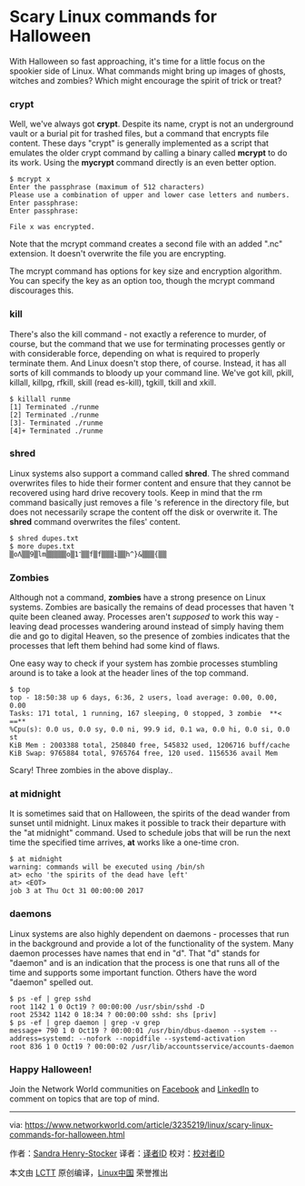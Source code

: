 Scary Linux commands for Halloween
======
With Halloween so fast approaching, it's time for a little focus on the spookier side of Linux. What commands might bring up images of ghosts, witches and zombies? Which might encourage the spirit of trick or treat?

### crypt

Well, we've always got **crypt**. Despite its name, crypt is not an underground vault or a burial pit for trashed files, but a command that encrypts file content. These days  "crypt" is generally implemented as a script that emulates the older crypt command by calling a binary called **mcrypt** to do its work. Using the **mycrypt** command directly is an even better option.
```
$ mcrypt x
Enter the passphrase (maximum of 512 characters)
Please use a combination of upper and lower case letters and numbers.
Enter passphrase:
Enter passphrase:

File x was encrypted.

```

Note that the mcrypt command creates a second file with an added ".nc" extension. It doesn't overwrite the file you are encrypting.

The mcrypt command has options for key size and encryption algorithm. You can specify the key as an option too, though the mcrypt command discourages this.

### kill

There's also the kill command - not exactly a reference to murder, of course, but the command that we use for terminating processes gently or with considerable force, depending on what is required to properly terminate them. And Linux doesn't stop there, of course. Instead, it has all sorts of kill commands to bloody up your command line. We've got kill, pkill, killall, killpg, rfkill, skill (read es-kill), tgkill, tkill and xkill.
```
$ killall runme
[1] Terminated ./runme
[2] Terminated ./runme
[3]- Terminated ./runme
[4]+ Terminated ./runme

```

### shred

Linux systems also support a command called **shred**. The shred command overwrites files to hide their former content and ensure that they cannot be recovered using hard drive recovery tools. Keep in mind that the rm command basically just removes a file 's reference in the directory file, but does not necessarily scrape the content off the disk or overwrite it. The **shred** command overwrites the files' content.
```
$ shred dupes.txt
$ more dupes.txt
▒oΛ▒▒9▒lm▒▒▒▒▒o▒1־▒▒f▒f▒▒▒i▒▒h^}&▒▒▒{▒▒

```

### Zombies

Although not a command, **zombies** have a strong presence on Linux systems. Zombies are basically the remains of dead processes that haven 't quite been cleaned away. Processes aren't _supposed_ to work this way  - leaving dead processes wandering around instead of simply having them die and go to digital Heaven, so the presence of zombies indicates that the processes that left them behind had some kind of flaws.

One easy way to check if your system has zombie processes stumbling around is to take a look at the header lines of the top command.
```
$ top
top - 18:50:38 up 6 days, 6:36, 2 users, load average: 0.00, 0.00, 0.00
Tasks: 171 total, 1 running, 167 sleeping, 0 stopped, 3 zombie	**< ==**
%Cpu(s): 0.0 us, 0.0 sy, 0.0 ni, 99.9 id, 0.1 wa, 0.0 hi, 0.0 si, 0.0 st
KiB Mem : 2003388 total, 250840 free, 545832 used, 1206716 buff/cache
KiB Swap: 9765884 total, 9765764 free, 120 used. 1156536 avail Mem

```

Scary! Three zombies in the above display..

### at midnight

It is sometimes said that on Halloween, the spirits of the dead wander from sunset until midnight. Linux makes it possible to track their departure with the "at midnight" command. Used to schedule jobs that will be run the next time the specified time arrives, **at** works like a one-time cron.
```
$ at midnight
warning: commands will be executed using /bin/sh
at> echo 'the spirits of the dead have left'
at> <EOT>
job 3 at Thu Oct 31 00:00:00 2017

```

### daemons

Linux systems are also highly dependent on daemons - processes that run in the background and provide a lot of the functionality of the system. Many daemon processes have names that end in "d". That "d" stands for "daemon" and is an indication that the process is one that runs all of the time and supports some important function. Others have the word "daemon" spelled out.
```
$ ps -ef | grep sshd
root 1142 1 0 Oct19 ? 00:00:00 /usr/sbin/sshd -D
root 25342 1142 0 18:34 ? 00:00:00 sshd: shs [priv]
$ ps -ef | grep daemon | grep -v grep
message+ 790 1 0 Oct19 ? 00:00:01 /usr/bin/dbus-daemon --system --address=systemd: --nofork --nopidfile --systemd-activation
root 836 1 0 Oct19 ? 00:00:02 /usr/lib/accountsservice/accounts-daemon

```

### Happy Halloween!

Join the Network World communities on [Facebook][1] and [LinkedIn][2] to comment on topics that are top of mind.

--------------------------------------------------------------------------------

via: https://www.networkworld.com/article/3235219/linux/scary-linux-commands-for-halloween.html

作者：[Sandra Henry-Stocker][a]
译者：[译者ID](https://github.com/译者ID)
校对：[校对者ID](https://github.com/校对者ID)

本文由 [LCTT](https://github.com/LCTT/TranslateProject) 原创编译，[Linux中国](https://linux.cn/) 荣誉推出

[a]:https://www.networkworld.com/author/Sandra-Henry_Stocker/
[1]:https://www.facebook.com/NetworkWorld/
[2]:https://www.linkedin.com/company/network-world
